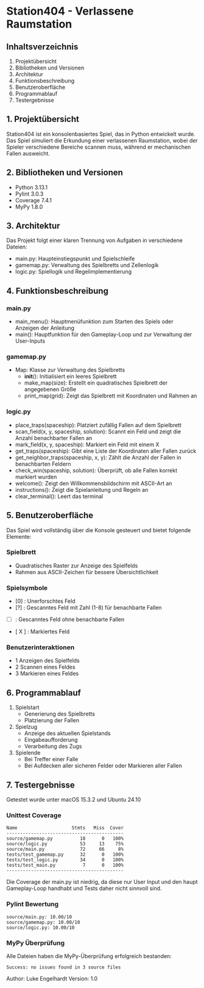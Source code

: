 # Station404 - Verlassene Raumstation

## Inhaltsverzeichnis
1. Projektübersicht
2. Bibliotheken und Versionen
3. Architektur
4. Funktionsbeschreibung
5. Benutzeroberfläche
6. Programmablauf
7. Testergebnisse

## 1. Projektübersicht
Station404 ist ein konsolenbasiertes Spiel, das in Python entwickelt wurde. Das Spiel simuliert die Erkundung einer verlassenen Raumstation, wobei der Spieler verschiedene Bereiche scannen muss, während er mechanischen Fallen ausweicht.

## 2. Bibliotheken und Versionen
- Python 3.13.1
- Pylint 3.0.3
- Coverage 7.4.1
- MyPy 1.8.0

## 3. Architektur
Das Projekt folgt einer klaren Trennung von Aufgaben in verschiedene Dateien:

- main.py: Haupteinstiegspunkt und Spielschleife
- gamemap.py: Verwaltung des Spielbretts und Zellenlogik
- logic.py: Spiellogik und Regelimplementierung

## 4. Funktionsbeschreibung

### main.py
- main_menu(): Hauptmenüfunktion zum Starten des Spiels oder Anzeigen der Anleitung
- main(): Hauptfunktion für den Gameplay-Loop und zur Verwaltung der User-Inputs

### gamemap.py
- Map: Klasse zur Verwaltung des Spielbretts
  - __init__(): Initialisiert ein leeres Spielbrett
  - make_map(size): Erstellt ein quadratisches Spielbrett der angegebenen Größe
  - print_map(grid): Zeigt das Spielbrett mit Koordinaten und Rahmen an

### logic.py
- place_traps(spaceship): Platziert zufällig Fallen auf dem Spielbrett
- scan_field(x, y, spaceship, solution): Scannt ein Feld und zeigt die Anzahl benachbarter Fallen an
- mark_field(x, y, spaceship): Markiert ein Feld mit einem X
- get_traps(spaceship): Gibt eine Liste der Koordinaten aller Fallen zurück
- get_neighbor_traps(spaceship, x, y): Zählt die Anzahl der Fallen in benachbarten Feldern
- check_win(spaceship, solution): Überprüft, ob alle Fallen korrekt markiert wurden
- welcome(): Zeigt den Willkommensbildschirm mit ASCII-Art an
- instructions(): Zeigt die Spielanleitung und Regeln an
- clear_terminal(): Leert das terminal


## 5. Benutzeroberfläche
Das Spiel wird vollständig über die Konsole gesteuert und bietet folgende Elemente:

### Spielbrett
- Quadratisches Raster zur Anzeige des Spielfelds
- Rahmen aus ASCII-Zeichen für bessere Übersichtlichkeit


### Spielsymbole
- [0] : Unerforschtes Feld
- [?] : Gescanntes Feld mit Zahl (1-8) für benachbarte Fallen
- [  ] : Gescanntes Feld ohne benachbarte Fallen
- [ X ] : Markiertes Feld


### Benutzerinteraktionen
- 1 Anzeigen des Spielfelds
- 2 Scannen eines Feldes
- 3 Markieren eines Feldes

## 6. Programmablauf
1. Spielstart
   - Generierung des Spielbretts
   - Platzierung der Fallen
2. Spielzug
   - Anzeige des aktuellen Spielstands
   - Eingabeaufforderung
   - Verarbeitung des Zugs
3. Spielende
   - Bei Treffer einer Falle
   - Bei Aufdecken aller sicheren Felder oder Markieren aller Fallen

## 7. Testergebnisse

Getestet wurde unter macOS 15.3.2 und Ubuntu 24.10

### Unittest Coverage
```
Name                    Stmts   Miss  Cover
-------------------------------------------
source/gamemap.py          18      0   100%
source/logic.py            53     13    75%
source/main.py             72     66     8%
tests/test_gamemap.py      32      0   100%
tests/test_logic.py        34      0   100%
tests/test_main.py          7      0   100%
-------------------------------------------
```
Die Coverage der main.py ist niedrig, da diese nur User Input und den haupt Gameplay-Loop handhabt und Tests daher nicht sinnvoll sind.

### Pylint Bewertung
```
source/main.py: 10.00/10
source/gamemap.py: 10.00/10
source/logic.py: 10.00/10
```

### MyPy Überprüfung
Alle Dateien haben die MyPy-Überprüfung erfolgreich bestanden:
```
Success: no issues found in 3 source files
```

Author: Luke Engelhardt
Version: 1.0